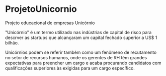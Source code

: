 # ProjetoUnicornio
Projeto educacional de empresas Unicórnio

"Unicórnio" é um termo utilizado nas indústrias de capital de risco para descrver as startups que alcançaram um capital fechado superior a US$ 1 bilhão.

Unicórnios podem se referir também como um fenômeno de recutamento no setor de recursos humanos, onde os gerentes de RH têm grandes expectativas para preencher um cargo e acaba procurando candidatos com qualificações superiores às exigidas para um cargo específico.


